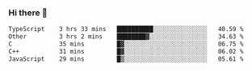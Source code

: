 ### Hi there 👋

<!--
**WShiBin/WShiBin** is a ✨ _special_ ✨ repository because its `README.md` (this file) appears on your GitHub profile.

Here are some ideas to get you started:

- 🔭 I’m currently working on ...
- 🌱 I’m currently learning ...
- 👯 I’m looking to collaborate on ...
- 🤔 I’m looking for help with ...
- 💬 Ask me about ...
- 📫 How to reach me: ...
- 😄 Pronouns: ...
- ⚡ Fun fact: ...
-->

<!--START_SECTION:waka-->

```txt
TypeScript    3 hrs 33 mins   ██████████░░░░░░░░░░░░░░░   40.59 %
Other         3 hrs 2 mins    ████████▓░░░░░░░░░░░░░░░░   34.63 %
C             35 mins         █▓░░░░░░░░░░░░░░░░░░░░░░░   06.75 %
C++           31 mins         █▓░░░░░░░░░░░░░░░░░░░░░░░   06.02 %
JavaScript    29 mins         █▒░░░░░░░░░░░░░░░░░░░░░░░   05.61 %
```

<!--END_SECTION:waka-->
